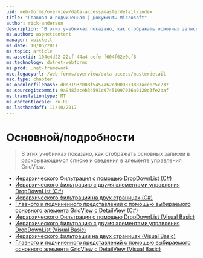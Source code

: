 ```yaml
---
uid: web-forms/overview/data-access/masterdetail/index
title: "Главная и подчиненная | Документы Microsoft"
author: rick-anderson
description: "В этих учебниках показано, как отображать основных записей в раскрывающемся списке и сведения в элементе управления GridView."
ms.author: aspnetcontent
manager: wpickett
ms.date: 10/05/2011
ms.topic: article
ms.assetid: 104e4d22-22cf-44a4-aefe-f604f62e0cf8
ms.technology: dotnet-webforms
ms.prod: .net-framework
msc.legacyurl: /web-forms/overview/data-access/masterdetail
msc.type: chapter
ms.openlocfilehash: d0e8193c008f5457a62cd009873883acc0c5c237
ms.sourcegitcommit: 9a9483aceb34591c97451997036a9120c3fe2baf
ms.translationtype: MT
ms.contentlocale: ru-RU
ms.lasthandoff: 11/10/2017
---
```

<a name="masterdetail"></a>Основной/подробности
====================
> В этих учебниках показано, как отображать основных записей в раскрывающемся списке и сведения в элементе управления GridView.


- [Иерархического Фильтрация с помощью DropDownList (C#)](master-detail-filtering-with-a-dropdownlist-cs.md)
- [Иерархического фильтрацию с двумя элементами управления DropDownList (C#)](master-detail-filtering-with-two-dropdownlists-cs.md)
- [Иерархического фильтрации на двух страницах (C#)](master-detail-filtering-across-two-pages-cs.md)
- [Главного и подчиненного представлений с помощью выбираемого основного элемента GridView с DetailView (C#)](master-detail-using-a-selectable-master-gridview-with-a-details-detailview-cs.md)
- [Иерархического Фильтрация с помощью DropDownList (Visual Basic)](master-detail-filtering-with-a-dropdownlist-vb.md)
- [Иерархического фильтрацию с двумя элементами управления DropDownList (Visual Basic)](master-detail-filtering-with-two-dropdownlists-vb.md)
- [Иерархического фильтрации на двух страницах (Visual Basic)](master-detail-filtering-across-two-pages-vb.md)
- [Главного и подчиненного представлений с помощью выбираемого основного элемента GridView с DetailView (Visual Basic)](master-detail-using-a-selectable-master-gridview-with-a-details-detailview-vb.md)
